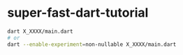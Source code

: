 # super-fast-dart-tutorial

```sh
dart X_XXXX/main.dart
# or
dart --enable-experiment=non-nullable X_XXXX/main.dart
```

